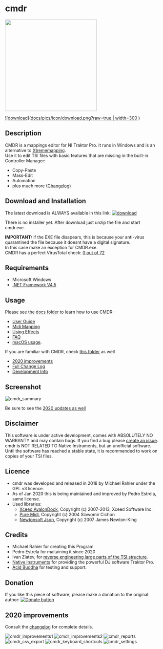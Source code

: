 # cmdr


<img src="docs/pics/icon/download.png?raw=true" width="300">

[![download](docs/pics/icon/download.png?raw=true | width=300 )](https://github.com/pestrela/cmdr/releases/latest/download/cmdr_tsi_editor_latest.zip)



## Description

CMDR is a mappings editor for NI Traktor Pro. It runs in Windows and is an alternative to [Xtrememapping](https://www.xtrememapping.com).\
Use it to edit TSI files with basic features that are missing in the built-in Controller Manager:
* Copy-Paste
* Mass-Edit
* Automation
* plus much more ([Changelog](docs/development/Change_Log.md))

## Download and Installation

The latest download is ALWAYS available in this link: 
[![download](docs/pics/icon/download.png?raw=true)](https://github.com/cmdr-editor/cmdr/releases/latest/download/cmdr_tsi_editor_latest.zip)

There is no installer yet. After download just unzip the file and start cmdr.exe.

**IMPORTANT:** if the EXE file disapears, this is because your anti-virus quarantined the file because it doesnt have a digital signature.\
In this case make an exception for CMDR.exe.\
CMDR has a perfect VirusTotal check: [0 out of 72](https://www.virustotal.com/gui/file/ab1db0d627782cfd55867addbac61d55be9debed9c3483ee527733eecf7b6610/detection)


## Requirements

* Microsoft Windows
* [.NET Framework V4.5](https://www.microsoft.com/en-US/download/details.aspx?id=30653)

## Usage 

Please see [the docs folder](docs) to learn how to use CMDR:
* [User Guide](docs/user_guide.md)
* [Midi Mapping](docs/midi_mapping.md) 
* [Using Effects](docs/Effects.md)
* [FAQ](docs/faq.md)
* [macOS usage](docs/running_on_macos.md).

If you are familiar with CMDR, check [this folder](docs/development) as well
* [2020 improvements](#2020-improvements)
* [Full Change Log](docs/development/Change_Log.md)
* [Development Info](docs/development/Development_Info.md)

## Screenshot

![cmdr_summary](docs/pics/cmdr_summary.png?raw=true)

Be sure to see the [2020 updates as well](#2020-improvements)

## Disclaimer

This software is under active development, comes with ABSOLUTELY NO WARRANTY and may contain bugs. 
If you find a bug please [create an issue](https://github.com/pestrela/cmdr/issues).
cmdr is NOT RELATED TO Native Instruments, but an unofficial software.
Until the software has reached a stable state, it is recommended to work on copies of your TSI files.

## Licence

* cmdr was developed and released in 2018 by Michael Rahier under the GPL v3 licence.
* As of Jan 2020 this is being maintained and improved by Pedro Estrela, same license.
* Used libraries:
  * [Xceed AvalonDock](http://avalondock.codeplex.com), Copyright (c) 2007-2013, Xceed Software Inc. 
  * [Pure Midi](https://puremidi.codeplex.com), Copyright (c) 2004 Slawomir Cichon
  * [Newtonsoft Json](http://www.newtonsoft.com/json), Copyright (c) 2007 James Newton-King

## Credits

* Michael Rahier for creating this Program
* Pedro Estrela for maitaining it since 2020
* Ivan Zlatev, for [reverse engineering large parts of the TSI structure](https://github.com/ivanz/Traktor.Mapping).
* [Native Instruments](http://gitwww.native-instruments.com/) for providing the powerful DJ software Traktor Pro.
* [Acid Buddha](http://www.acidbuddha.com/) for testing and support. 

## Donation

If you like this piece of software, please make a donation to the original author: 
[![Donate button](https://www.paypalobjects.com/en_US/i/btn/btn_donate_SM.gif)](https://www.paypal.com/cgi-bin/webscr?cmd=_s-xclick&hosted_button_id=9BNNTDQF4X782 "Donate")


## 2020 improvements

Consult the [changelog](docs/development/Change_Log.md) for complete details.

![cmdr_improvements1](docs/pics/cmdr_improvements1.png?raw=true "")
![cmdr_improvements2](docs/pics/cmdr_improvements2.png?raw=true "")
![cmdr_reports](docs/pics/cmdr_reports.png?raw=true "")
![cmdr_csv_export](docs/pics/cmdr_csv_export.png?raw=true "")
![cmdr_keyboard_shortcuts](docs/pics/cmdr_keyboard_shortcuts.png?raw=true "")
![cmdr_settings](docs/pics/cmdr_settings.png?raw=true "dede")
